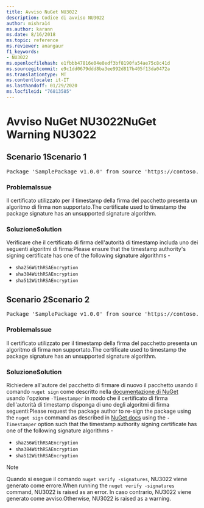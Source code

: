 ```yaml
---
title: Avviso NuGet NU3022
description: Codice di avviso NU3022
author: mishra14
ms.author: karann
ms.date: 8/16/2018
ms.topic: reference
ms.reviewer: anangaur
f1_keywords:
- NU3022
ms.openlocfilehash: e1fbbb47816e04e0edf3bf8190fa54ae75c8c41d
ms.sourcegitcommit: e9c1dd0679ddd8ba3ee992d817b405f13da0472a
ms.translationtype: MT
ms.contentlocale: it-IT
ms.lasthandoff: 01/29/2020
ms.locfileid: "76813585"
---
```

# <a name="nuget-warning-nu3022"></a><span data-ttu-id="1f99d-103">Avviso NuGet NU3022</span><span class="sxs-lookup"><span data-stu-id="1f99d-103">NuGet Warning NU3022</span></span>

## <a name="scenario-1"></a><span data-ttu-id="1f99d-104">Scenario 1</span><span class="sxs-lookup"><span data-stu-id="1f99d-104">Scenario 1</span></span>

<pre>Package 'SamplePackage v1.0.0' from source 'https://contoso.com/index.json': The primary signature's timestamp certificate has an unsupported signature algorithm.</pre>

### <a name="issue"></a><span data-ttu-id="1f99d-105">Problema</span><span class="sxs-lookup"><span data-stu-id="1f99d-105">Issue</span></span>

<span data-ttu-id="1f99d-106">Il certificato utilizzato per il timestamp della firma del pacchetto presenta un algoritmo di firma non supportato.</span><span class="sxs-lookup"><span data-stu-id="1f99d-106">The certificate used to timestamp the package signature has an unsupported signature algorithm.</span></span>


### <a name="solution"></a><span data-ttu-id="1f99d-107">Soluzione</span><span class="sxs-lookup"><span data-stu-id="1f99d-107">Solution</span></span>

<span data-ttu-id="1f99d-108">Verificare che il certificato di firma dell'autorità di timestamp includa uno dei seguenti algoritmi di firma:</span><span class="sxs-lookup"><span data-stu-id="1f99d-108">Please ensure that the timestamp authority's signing certificate has one of the following signature algorithms -</span></span> 
* `sha256WithRSAEncryption`
* `sha384WithRSAEncryption`
* `sha512WithRSAEncryption`



## <a name="scenario-2"></a><span data-ttu-id="1f99d-109">Scenario 2</span><span class="sxs-lookup"><span data-stu-id="1f99d-109">Scenario 2</span></span>

<pre>Package 'SamplePackage v1.0.0' from source 'https://contoso.com/index.json': The timestamp certificate has an unsupported signature algorithm (SHA1). The following algorithms are supported: SHA256RSA, SHA384RSA, SHA512RSA.</pre>

### <a name="issue"></a><span data-ttu-id="1f99d-110">Problema</span><span class="sxs-lookup"><span data-stu-id="1f99d-110">Issue</span></span>

<span data-ttu-id="1f99d-111">Il certificato utilizzato per il timestamp della firma del pacchetto presenta un algoritmo di firma non supportato.</span><span class="sxs-lookup"><span data-stu-id="1f99d-111">The certificate used to timestamp the package signature has an unsupported signature algorithm.</span></span>


### <a name="solution"></a><span data-ttu-id="1f99d-112">Soluzione</span><span class="sxs-lookup"><span data-stu-id="1f99d-112">Solution</span></span>

<span data-ttu-id="1f99d-113">Richiedere all'autore del pacchetto di firmare di nuovo il pacchetto usando il comando `nuget sign` come descritto nella [documentazione di NuGet](../../create-packages/sign-a-package.md) usando l'opzione `-Timestamper` in modo che il certificato di firma dell'autorità di timestamp disponga di uno degli algoritmi di firma seguenti:</span><span class="sxs-lookup"><span data-stu-id="1f99d-113">Please request the package author to re-sign the package using the `nuget sign` command as described in [NuGet docs](../../create-packages/sign-a-package.md) using the `-Timestamper` option such that the timestamp authority signing certificate has one of the following signature algorithms -</span></span>
* `sha256WithRSAEncryption`
* `sha384WithRSAEncryption`
* `sha512WithRSAEncryption`


> [!Note]
> <span data-ttu-id="1f99d-114">Quando si esegue il comando `nuget verify -signatures`, NU3022 viene generato come errore.</span><span class="sxs-lookup"><span data-stu-id="1f99d-114">When running the `nuget verify -signatures` command, NU3022 is raised as an error.</span></span> <span data-ttu-id="1f99d-115">In caso contrario, NU3022 viene generato come avviso.</span><span class="sxs-lookup"><span data-stu-id="1f99d-115">Otherwise, NU3022 is raised as a warning.</span></span>
